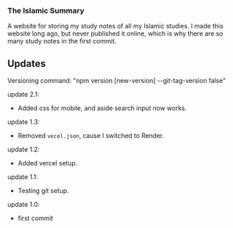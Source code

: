### The Islamic Summary

A website for storing my study notes of all my Islamic studies.
I made this website long ago, but never published it online, which is why there are so many study notes in the first commit.

## Updates

Versioning command: "npm version [new-version] --git-tag-version false"

update 2.1: 
- Added css for mobile, and aside search input now works.

update 1.3:
- Removed `vecel.json`, cause I switched to Render.

update 1.2:
- Added vercel setup.

update 1.1:
- Testing git setup.

update 1.0:
- first commit